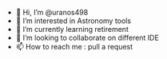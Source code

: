 - 👋 Hi, I’m @uranos498
- 👀 I’m interested in Astronomy tools
- 🌱 I’m currently learning retirement
- 💞️ I’m looking to collaborate on different IDE
- 📫 How to reach me : pull a request

<!---
uranos498/uranos498 is a ✨ special ✨ repository because its `README.md` (this file) appears on your GitHub profile.
You can click the Preview link to take a look at your changes.
--->
